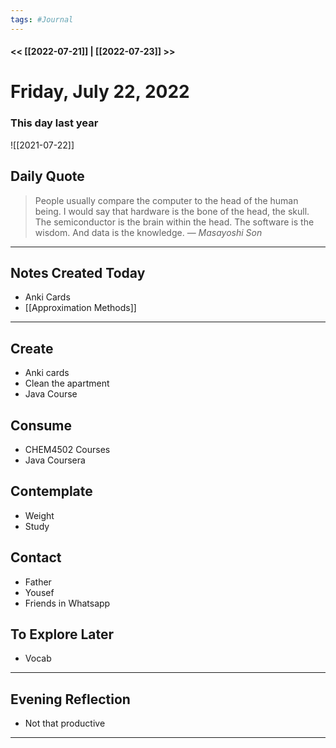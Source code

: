 ```yaml
---
tags: #Journal
---
```


#### << [[2022-07-21]] | [[2022-07-23]] >>

# Friday, July 22, 2022

### This day last year

![[2021-07-22]]

## Daily Quote

> People usually compare the computer to the head of the human being. I would say that hardware is the bone of the head, the skull. The semiconductor is the brain within the head. The software is the wisdom. And data is the knowledge.
> — <cite>Masayoshi Son</cite>

---

## Notes Created Today

- Anki Cards
- [[Approximation Methods]]
---

## Create

- Anki cards
- Clean the apartment
- Java Course

  

## Consume

- CHEM4502 Courses
- Java Coursera


  

## Contemplate

- Weight
- Study


  

## Contact

- Father
- Yousef
- Friends in Whatsapp
  

## To Explore Later

- Vocab


---

## Evening Reflection

- Not that productive


------


